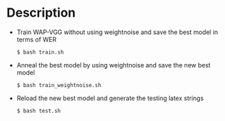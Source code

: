 # Description
* Train WAP-VGG without using weightnoise and save the best model in terms of WER

      $ bash train.sh
	
* Anneal the best model by using weightnoise and save the new best model

      $ bash train_weightnoise.sh
	
* Reload the new best model and generate the testing latex strings

      $ bash test.sh

